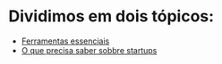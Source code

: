 # Dividimos em dois tópicos:
  - [Ferramentas essenciais](https://productsandhacks.com/old/independencia-digital-para-empreendedores/ferramentas-essenciais/)
  - [O que precisa saber sobbre startups](https://productsandhacks.com/old/independencia-digital-para-empreendedores/o-que-precisa-saber-sobre-startups)

